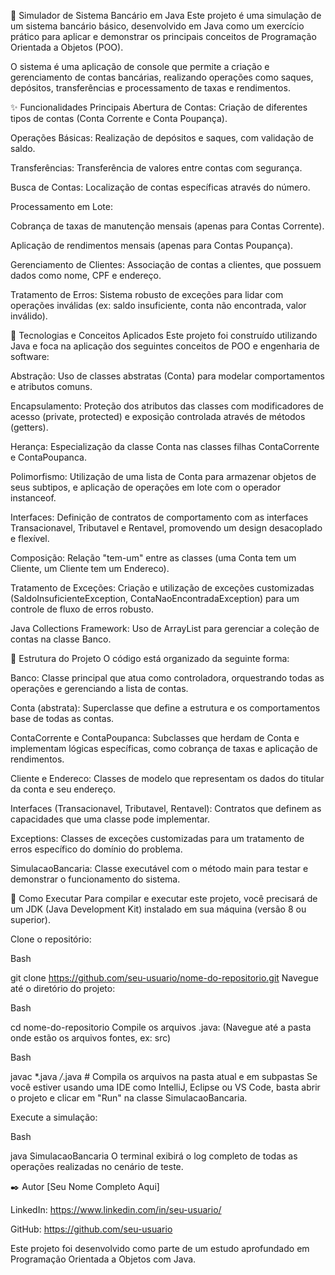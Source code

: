 🏦 Simulador de Sistema Bancário em Java
Este projeto é uma simulação de um sistema bancário básico, desenvolvido em Java como um exercício prático para aplicar e demonstrar os principais conceitos de Programação Orientada a Objetos (POO).

O sistema é uma aplicação de console que permite a criação e gerenciamento de contas bancárias, realizando operações como saques, depósitos, transferências e processamento de taxas e rendimentos.

✨ Funcionalidades Principais
Abertura de Contas: Criação de diferentes tipos de contas (Conta Corrente e Conta Poupança).

Operações Básicas: Realização de depósitos e saques, com validação de saldo.

Transferências: Transferência de valores entre contas com segurança.

Busca de Contas: Localização de contas específicas através do número.

Processamento em Lote:

Cobrança de taxas de manutenção mensais (apenas para Contas Corrente).

Aplicação de rendimentos mensais (apenas para Contas Poupança).

Gerenciamento de Clientes: Associação de contas a clientes, que possuem dados como nome, CPF e endereço.

Tratamento de Erros: Sistema robusto de exceções para lidar com operações inválidas (ex: saldo insuficiente, conta não encontrada, valor inválido).

🔧 Tecnologias e Conceitos Aplicados
Este projeto foi construído utilizando Java e foca na aplicação dos seguintes conceitos de POO e engenharia de software:

Abstração: Uso de classes abstratas (Conta) para modelar comportamentos e atributos comuns.

Encapsulamento: Proteção dos atributos das classes com modificadores de acesso (private, protected) e exposição controlada através de métodos (getters).

Herança: Especialização da classe Conta nas classes filhas ContaCorrente e ContaPoupanca.

Polimorfismo: Utilização de uma lista de Conta para armazenar objetos de seus subtipos, e aplicação de operações em lote com o operador instanceof.

Interfaces: Definição de contratos de comportamento com as interfaces Transacionavel, Tributavel e Rentavel, promovendo um design desacoplado e flexível.

Composição: Relação "tem-um" entre as classes (uma Conta tem um Cliente, um Cliente tem um Endereco).

Tratamento de Exceções: Criação e utilização de exceções customizadas (SaldoInsuficienteException, ContaNaoEncontradaException) para um controle de fluxo de erros robusto.

Java Collections Framework: Uso de ArrayList para gerenciar a coleção de contas na classe Banco.

📂 Estrutura do Projeto
O código está organizado da seguinte forma:

Banco: Classe principal que atua como controladora, orquestrando todas as operações e gerenciando a lista de contas.

Conta (abstrata): Superclasse que define a estrutura e os comportamentos base de todas as contas.

ContaCorrente e ContaPoupanca: Subclasses que herdam de Conta e implementam lógicas específicas, como cobrança de taxas e aplicação de rendimentos.

Cliente e Endereco: Classes de modelo que representam os dados do titular da conta e seu endereço.

Interfaces (Transacionavel, Tributavel, Rentavel): Contratos que definem as capacidades que uma classe pode implementar.

Exceptions: Classes de exceções customizadas para um tratamento de erros específico do domínio do problema.

SimulacaoBancaria: Classe executável com o método main para testar e demonstrar o funcionamento do sistema.

🚀 Como Executar
Para compilar e executar este projeto, você precisará de um JDK (Java Development Kit) instalado em sua máquina (versão 8 ou superior).

Clone o repositório:

Bash

git clone https://github.com/seu-usuario/nome-do-repositorio.git
Navegue até o diretório do projeto:

Bash

cd nome-do-repositorio
Compile os arquivos .java:
(Navegue até a pasta onde estão os arquivos fontes, ex: src)

Bash

javac *.java */*.java  # Compila os arquivos na pasta atual e em subpastas
Se você estiver usando uma IDE como IntelliJ, Eclipse ou VS Code, basta abrir o projeto e clicar em "Run" na classe SimulacaoBancaria.

Execute a simulação:

Bash

java SimulacaoBancaria
O terminal exibirá o log completo de todas as operações realizadas no cenário de teste.

✒️ Autor
[Seu Nome Completo Aqui]

LinkedIn: https://www.linkedin.com/in/seu-usuario/

GitHub: https://github.com/seu-usuario

Este projeto foi desenvolvido como parte de um estudo aprofundado em Programação Orientada a Objetos com Java.

